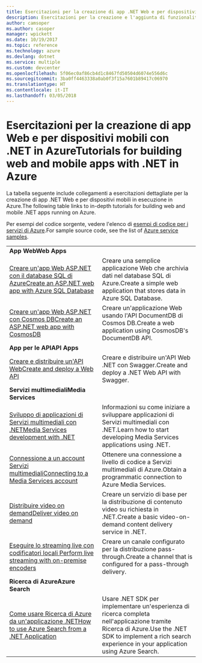 ```yaml
---
title: Esercitazioni per la creazione di app .NET Web e per dispositivi mobili in Azure
description: Esercitazioni per la creazione e l'aggiunta di funzionalità alle app .NET Web e per dispositivi mobili tramite i servizi di Azure.
author: camsoper
ms.author: casoper
manager: wpickett
ms.date: 10/19/2017
ms.topic: reference
ms.technology: azure
ms.devlang: dotnet
ms.service: multiple
ms.custom: devcenter
ms.openlocfilehash: 5f06ec0af86cb4d1c8467fd50504d6074e556d6c
ms.sourcegitcommit: 3ba0ff4463338a0ab0f3f15a7601b89417c06970
ms.translationtype: HT
ms.contentlocale: it-IT
ms.lasthandoff: 03/05/2018
---
```

# <a name="tutorials-for-building-web-and-mobile-apps-with-net-in-azure"></a><span data-ttu-id="b7875-103">Esercitazioni per la creazione di app Web e per dispositivi mobili con .NET in Azure</span><span class="sxs-lookup"><span data-stu-id="b7875-103">Tutorials for building web and mobile apps with .NET in Azure</span></span>

<span data-ttu-id="b7875-104">La tabella seguente include collegamenti a esercitazioni dettagliate per la creazione di app .NET Web e per dispositivi mobili in esecuzione in Azure.</span><span class="sxs-lookup"><span data-stu-id="b7875-104">The following table links to in-depth tutorials for building web and mobile .NET apps running on Azure.</span></span>

<span data-ttu-id="b7875-105">Per esempi del codice sorgente, vedere l'elenco di [esempi di codice per i servizi di Azure](https://azure.microsoft.com/resources/samples/?platform=dotnet).</span><span class="sxs-lookup"><span data-stu-id="b7875-105">For sample source code, see the list of [Azure service samples](https://azure.microsoft.com/resources/samples/?platform=dotnet).</span></span>

| | |
|---|---|
| <span data-ttu-id="b7875-106">**App Web**</span><span class="sxs-lookup"><span data-stu-id="b7875-106">**Web Apps**</span></span>||
| <span data-ttu-id="b7875-107">[Creare un'app Web ASP.NET con il database SQL di Azure][1]</span><span class="sxs-lookup"><span data-stu-id="b7875-107">[Create an ASP.NET web app with Azure SQL Database][1]</span></span> | <span data-ttu-id="b7875-108">Creare una semplice applicazione Web che archivia dati nel database SQL di Azure.</span><span class="sxs-lookup"><span data-stu-id="b7875-108">Create a simple web application that stores data in Azure SQL Database.</span></span> | 
| <span data-ttu-id="b7875-109">[Creare un'app Web ASP.NET con Cosmos DB][2]</span><span class="sxs-lookup"><span data-stu-id="b7875-109">[Create an ASP.NET web app with CosmosDB][2]</span></span> | <span data-ttu-id="b7875-110">Creare un'applicazione Web usando l'API DocumentDB di Cosmos DB.</span><span class="sxs-lookup"><span data-stu-id="b7875-110">Create a web application using CosmosDB's DocumentDB API.</span></span> | 
| <span data-ttu-id="b7875-111">**App per le API**</span><span class="sxs-lookup"><span data-stu-id="b7875-111">**API Apps**</span></span>||
| <span data-ttu-id="b7875-112">[Creare e distribuire un'API Web][3]</span><span class="sxs-lookup"><span data-stu-id="b7875-112">[Create and deploy a Web API][3]</span></span> | <span data-ttu-id="b7875-113">Creare e distribuire un'API Web .NET con Swagger.</span><span class="sxs-lookup"><span data-stu-id="b7875-113">Create and deploy a .NET Web API with Swagger.</span></span> | 
| <span data-ttu-id="b7875-114">**Servizi multimediali**</span><span class="sxs-lookup"><span data-stu-id="b7875-114">**Media Services**</span></span> | |
| <span data-ttu-id="b7875-115">[Sviluppo di applicazioni di Servizi multimediali con .NET][6]</span><span class="sxs-lookup"><span data-stu-id="b7875-115">[Media Services development with .NET][6]</span></span> | <span data-ttu-id="b7875-116">Informazioni su come iniziare a sviluppare applicazioni di Servizi multimediali con .NET.</span><span class="sxs-lookup"><span data-stu-id="b7875-116">Learn how to start developing Media Services applications using .NET.</span></span> |
| <span data-ttu-id="b7875-117">[Connessione a un account Servizi multimediali][7]</span><span class="sxs-lookup"><span data-stu-id="b7875-117">[Connecting to a Media Services account][7]</span></span> | <span data-ttu-id="b7875-118">Ottenere una connessione a livello di codice a Servizi multimediali di Azure.</span><span class="sxs-lookup"><span data-stu-id="b7875-118">Obtain a programmatic connection to  Azure Media Services.</span></span> |
| <span data-ttu-id="b7875-119">[Distribuire video on demand][4]</span><span class="sxs-lookup"><span data-stu-id="b7875-119">[Deliver video on demand][4]</span></span> | <span data-ttu-id="b7875-120">Creare un servizio di base per la distribuzione di contenuto video su richiesta in .NET.</span><span class="sxs-lookup"><span data-stu-id="b7875-120">Create a basic video-on-demand content delivery service in .NET.</span></span> | 
| <span data-ttu-id="b7875-121">[Eseguire lo streaming live con codificatori locali ][8]</span><span class="sxs-lookup"><span data-stu-id="b7875-121">[Perform live streaming with on-premise encoders ][8]</span></span> | <span data-ttu-id="b7875-122">Creare un canale configurato per la distribuzione pass-through.</span><span class="sxs-lookup"><span data-stu-id="b7875-122">Create a channel that is configured for a pass-through delivery.</span></span> |
| <span data-ttu-id="b7875-123">**Ricerca di Azure**</span><span class="sxs-lookup"><span data-stu-id="b7875-123">**Azure Search**</span></span>||
| <span data-ttu-id="b7875-124">[Come usare Ricerca di Azure da un'applicazione .NET][5]</span><span class="sxs-lookup"><span data-stu-id="b7875-124">[How to use Azure Search from a .NET Application][5]</span></span> | <span data-ttu-id="b7875-125">Usare .NET SDK per implementare un'esperienza di ricerca completa nell'applicazione tramite Ricerca di Azure.</span><span class="sxs-lookup"><span data-stu-id="b7875-125">Use the .NET SDK to implement a rich search experience in your application using Azure Search.</span></span> | 



[1]: /azure/app-service-web/app-service-web-tutorial-dotnet-sqldatabase
[2]: /azure/documentdb/documentdb-dotnet-application
[3]: /azure/app-service-api/app-service-api-dotnet-get-started
[4]: /azure/media-services/media-services-dotnet-get-started
[5]: /azure/search/search-howto-dotnet-sdk
[6]: /azure/media-services/media-services-dotnet-how-to-use
[7]: /azure/media-services/media-services-dotnet-connect-programmatically
[8]: /azure/media-services/media-services-dotnet-live-encode-with-onpremises-encoders